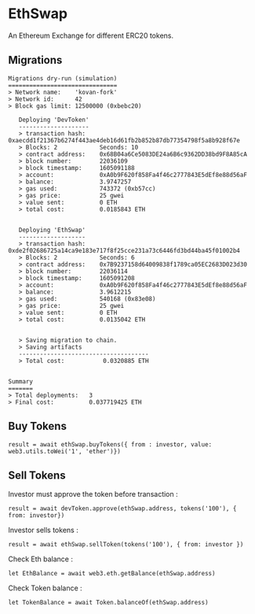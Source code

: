 # EthSwap

An Ethereum Exchange for different ERC20 tokens.

## Migrations

```
Migrations dry-run (simulation)
===============================
> Network name:    'kovan-fork'
> Network id:      42
> Block gas limit: 12500000 (0xbebc20)

   Deploying 'DevToken'
   --------------------
   > transaction hash:    0xaecdd1f21367b6274f443ae4deb16d61fb2b852b87db77354798f5a8b928f67e
   > Blocks: 2            Seconds: 10
   > contract address:    0x68B04a6Ce5083DE24a6B6c9362DD38bd9F8A85cA
   > block number:        22036109
   > block timestamp:     1605091188
   > account:             0xA0b9F620f858Fa4f46c2777843E5dEf8e88d56aF
   > balance:             3.9747257
   > gas used:            743372 (0xb57cc)
   > gas price:           25 gwei
   > value sent:          0 ETH
   > total cost:          0.0185843 ETH


   Deploying 'EthSwap'
   -------------------
   > transaction hash:    0xde2f02686725a14ca9e183e717f8f25cce231a73c6446fd3bd44ba45f01002b4
   > Blocks: 2            Seconds: 6
   > contract address:    0x7B9237158d64009838f1789ca05EC2683D023d30
   > block number:        22036114
   > block timestamp:     1605091208
   > account:             0xA0b9F620f858Fa4f46c2777843E5dEf8e88d56aF
   > balance:             3.9612215
   > gas used:            540168 (0x83e08)
   > gas price:           25 gwei
   > value sent:          0 ETH
   > total cost:          0.0135042 ETH


   > Saving migration to chain.
   > Saving artifacts
   -------------------------------------
   > Total cost:           0.0320885 ETH


Summary
=======
> Total deployments:   3
> Final cost:          0.037719425 ETH
```

## Buy Tokens

```result = await ethSwap.buyTokens({ from : investor, value: web3.utils.toWei('1', 'ether')}) ```

## Sell Tokens

Investor must approve the token before transaction :

```result = await devToken.approve(ethSwap.address, tokens('100'), { from: investor})```

Investor sells tokens : 

```result = await ethSwap.sellToken(tokens('100'), { from: investor })```

Check Eth balance :

```let EthBalance = await web3.eth.getBalance(ethSwap.address)```


Check Token balance :

```let TokenBalance = await Token.balanceOf(ethSwap.address)```


